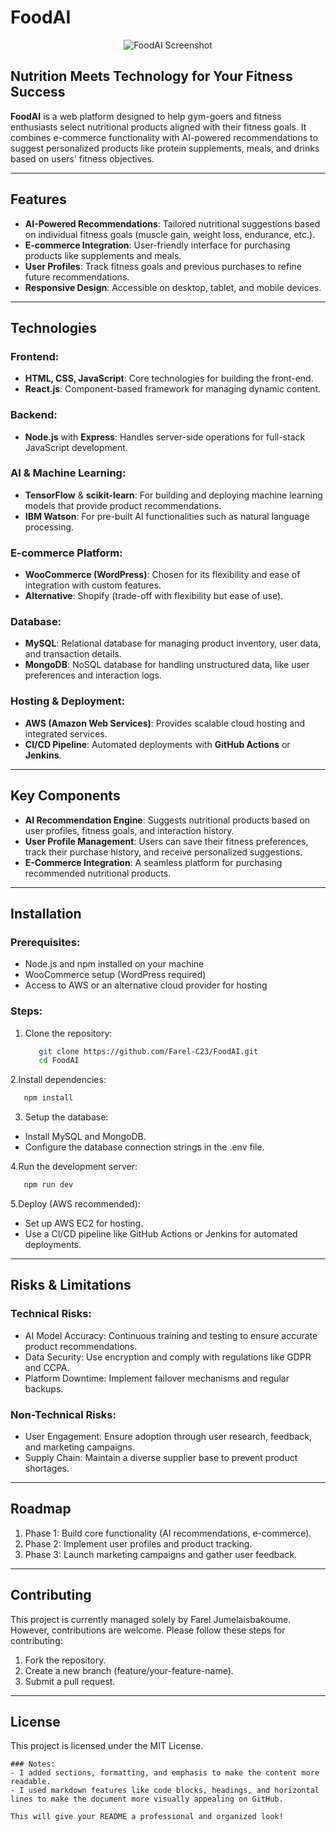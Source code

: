 # FoodAI
<div align="center">
  <img src="https://github.com/user-attachments/assets/18156db5-4d61-4d40-8ae5-9cfe6e289cb0" alt="FoodAI Screenshot" />
</div>

## Nutrition Meets Technology for Your Fitness Success

**FoodAI** is a web platform designed to help gym-goers and fitness enthusiasts select nutritional products aligned with their fitness goals. It combines e-commerce functionality with AI-powered recommendations to suggest personalized products like protein supplements, meals, and drinks based on users' fitness objectives.

---

## Features

- **AI-Powered Recommendations**: Tailored nutritional suggestions based on individual fitness goals (muscle gain, weight loss, endurance, etc.).
- **E-commerce Integration**: User-friendly interface for purchasing products like supplements and meals.
- **User Profiles**: Track fitness goals and previous purchases to refine future recommendations.
- **Responsive Design**: Accessible on desktop, tablet, and mobile devices.

---

## Technologies

### Frontend:
- **HTML, CSS, JavaScript**: Core technologies for building the front-end.
- **React.js**: Component-based framework for managing dynamic content.

### Backend:
- **Node.js** with **Express**: Handles server-side operations for full-stack JavaScript development.

### AI & Machine Learning:
- **TensorFlow** & **scikit-learn**: For building and deploying machine learning models that provide product recommendations.
- **IBM Watson**: For pre-built AI functionalities such as natural language processing.

### E-commerce Platform:
- **WooCommerce (WordPress)**: Chosen for its flexibility and ease of integration with custom features.
- **Alternative**: Shopify (trade-off with flexibility but ease of use).

### Database:
- **MySQL**: Relational database for managing product inventory, user data, and transaction details.
- **MongoDB**: NoSQL database for handling unstructured data, like user preferences and interaction logs.

### Hosting & Deployment:
- **AWS (Amazon Web Services)**: Provides scalable cloud hosting and integrated services.
- **CI/CD Pipeline**: Automated deployments with **GitHub Actions** or **Jenkins**.

---

## Key Components

- **AI Recommendation Engine**: Suggests nutritional products based on user profiles, fitness goals, and interaction history.
- **User Profile Management**: Users can save their fitness preferences, track their purchase history, and receive personalized suggestions.
- **E-Commerce Integration**: A seamless platform for purchasing recommended nutritional products.

---

## Installation

### Prerequisites:
- Node.js and npm installed on your machine
- WooCommerce setup (WordPress required)
- Access to AWS or an alternative cloud provider for hosting

### Steps:
1. Clone the repository:
   ```bash
      git clone https://github.com/Farel-C23/FoodAI.git
      cd FoodAI
   ```

2.Install dependencies:
   ```bash
      npm install
   ```

3. Setup the database:
- Install MySQL and MongoDB.
- Configure the database connection strings in the .env file.

4.Run the development server:
   ```bash
      npm run dev
   ```
5.Deploy (AWS recommended):
- Set up AWS EC2 for hosting.
- Use a CI/CD pipeline like GitHub Actions or Jenkins for automated deployments.

---

## Risks & Limitations

### Technical Risks:
- AI Model Accuracy: Continuous training and testing to ensure accurate product recommendations.
- Data Security: Use encryption and comply with regulations like GDPR and CCPA.
- Platform Downtime: Implement failover mechanisms and regular backups.

### Non-Technical Risks:
- User Engagement: Ensure adoption through user research, feedback, and marketing campaigns.
- Supply Chain: Maintain a diverse supplier base to prevent product shortages.
  
---

## Roadmap
1. Phase 1: Build core functionality (AI recommendations, e-commerce).
2. Phase 2: Implement user profiles and product tracking.
3. Phase 3: Launch marketing campaigns and gather user feedback.

---

## Contributing
This project is currently managed solely by Farel Jumelaisbakoume. However, contributions are welcome. Please follow these steps for contributing:

1. Fork the repository.
2. Create a new branch (feature/your-feature-name).
3. Submit a pull request.

---

## License

This project is licensed under the MIT License.
   ```less
### Notes:
- I added sections, formatting, and emphasis to make the content more readable.
- I used markdown features like code blocks, headings, and horizontal lines to make the document more visually appealing on GitHub.

This will give your README a professional and organized look!
   ```

